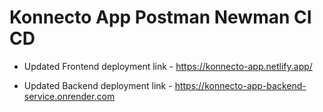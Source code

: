 # Konnecto App Postman Newman CI CD

* Updated Frontend deployment link - https://konnecto-app.netlify.app/

* Updated Backend deployment link - https://konnecto-app-backend-service.onrender.com
